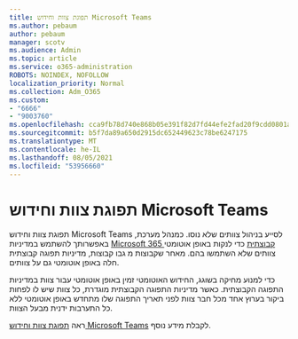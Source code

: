 ```yaml
---
title: תפוגת צוות וחידוש Microsoft Teams
ms.author: pebaum
author: pebaum
manager: scotv
ms.audience: Admin
ms.topic: article
ms.service: o365-administration
ROBOTS: NOINDEX, NOFOLLOW
localization_priority: Normal
ms.collection: Adm_O365
ms.custom:
- "6666"
- "9003760"
ms.openlocfilehash: cca9fb78d740e868b05e391f82d7fd44efe2fad20f9cdd0801ae05dbfa410a05
ms.sourcegitcommit: b5f7da89a650d2915dc652449623c78be6247175
ms.translationtype: MT
ms.contentlocale: he-IL
ms.lasthandoff: 08/05/2021
ms.locfileid: "53956660"
---
```

# <a name="team-expiration-and-renewal-in-microsoft-teams"></a>תפוגת צוות וחידוש Microsoft Teams

תפוגת צוות וחידוש Microsoft Teams לסייע בניהול צוותים שלא נוסו. כמנהל מערכת, באפשרותך להשתמש במדיניות [Microsoft 365 קבוצתית](https://docs.microsoft.com/microsoft-365/admin/create-groups/office-365-groups-expiration-policy) כדי לנקות באופן אוטומטי צוותים שלא השתמשו בהם. מאחר שקבוצות מ גבו קבוצות, מדיניות תפוגה קבוצתית חלה באופן אוטומטי גם על צוותים.

כדי למנוע מחיקה בשוגג, החידוש האוטומטי זמין באופן אוטומטי עבור צוות במדיניות התפוגה הקבוצתית. כאשר מדיניות התפוגה הקבוצתית מוגדרת, כל צוות שיש לו לפחות ביקור בערוץ אחד מכל חבר צוות לפני תאריך התפוגה שלו מתחדש באופן אוטומטי ללא כל התערבות ידנית מבעל הצוות.  

ראה [תפוגת צוות וחידוש Microsoft Teams](https://docs.microsoft.com/microsoftteams/team-expiration-renewal) לקבלת מידע נוסף.
